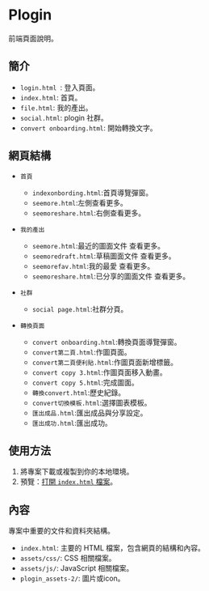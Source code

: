# Plogin

前端頁面說明。

## 簡介
- `login.html `: 登入頁面。
- `index.html`: 首頁。
- `file.html`: 我的產出。
- `social.html`: plogin 社群。
- `convert onboarding.html`: 開始轉換文字。


## 網頁結構

- `首頁`
    - `indexonbording.html`:首頁導覽彈窗。
    - `seemore.html`:左側查看更多。
    - `seemoreshare.html`:右側查看更多。
- `我的產出`
    - `seemore.html`:最近的圖面文件 查看更多。
    - `seemoredraft.html`:草稿圖面文件 查看更多。
    - `seemorefav.html`:我的最愛 查看更多。
    - `seemoreshare.html`:已分享的圖面文件 查看更多。
    
- `社群`
    
    - `social page.html`:社群分頁。

- `轉換頁面`
    - `convert onboarding.html`:轉換頁面導覽彈窗。
    - `convert第二頁.html`:作圖頁面。
    - `convert第二頁便利貼.html`:作圖頁面新增標籤。
    -  `convert copy 3.html`:作圖頁面移入動畫。
    - `convert copy 5.html`:完成圖面。
    - `轉換convert.html`:歷史紀錄。
    - `convert切換模板.html`:選擇圖表模板。
    - `匯出成品.html`:匯出成品與分享設定。
    - `匯出成功.html`:匯出成功。

## 使用方法


1. 將專案下載或複製到你的本地環境。
2. 預覽：[打開 `index.html` 檔案](https://1yawen1.github.io/Ploginn/index.html)。

## 內容

專案中重要的文件和資料夾結構。

- `index.html`: 主要的 HTML 檔案，包含網頁的結構和內容。
- `assets/css/`: CSS 相關檔案。
- `assets/js/`: JavaScript 相關檔案。
- `plogin_assets-2/`: 圖片或icon。
